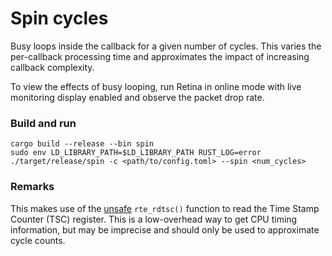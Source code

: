 # Spin cycles

Busy loops inside the callback for a given number of cycles. This varies the per-callback processing
time and approximates the impact of increasing callback complexity.

To view the effects of busy looping, run Retina in online mode with live monitoring display enabled
and observe the packet drop rate.

### Build and run
```
cargo build --release --bin spin
sudo env LD_LIBRARY_PATH=$LD_LIBRARY_PATH RUST_LOG=error ./target/release/spin -c <path/to/config.toml> --spin <num_cycles>
```

### Remarks
This makes use of the [unsafe](https://doc.rust-lang.org/book/ch19-01-unsafe-rust.html)
`rte_rdtsc()` function to read the Time Stamp Counter (TSC) register. This is a low-overhead way to
get CPU timing information, but may be imprecise and should only be used to approximate cycle
counts.